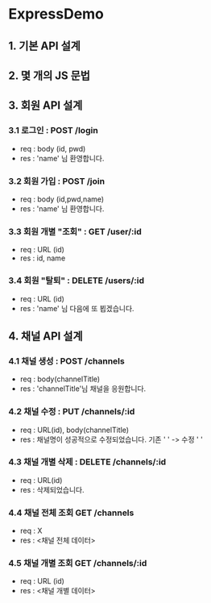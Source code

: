 # ExpressDemo

## 1. 기본 API 설계

## 2. 몇 개의 JS 문법

## 3. 회원 API 설계

### 3.1 로그인 : POST /login

- req : body (id, pwd)
- res : 'name' 님 환영합니다.

### 3.2 회원 가입 : POST /join

- req : body (id,pwd,name)
- res : 'name' 님 환영합니다.

### 3.3 회원 개별 "조회" : GET /user/:id

- req : URL (id)
- res : id, name

### 3.4 회원 "탈퇴" : DELETE /users/:id

- req : URL (id)
- res : 'name' 님 다음에 또 뵙겠습니다.

## 4. 채널 API 설계

### 4.1 채널 생성 : POST /channels

- req : body(channelTitle)
- res : 'channelTitle'님 채널을 응원합니다.

### 4.2 채널 수정 : PUT /channels/:id

- req : URL(id), body(channelTitle)
- res : 채널명이 성공적으로 수정되었습니다. 기존 ' ' -> 수정 ' '

### 4.3 채널 개별 삭제 : DELETE /channels/:id

- req : URL(id)
- res : 삭제되었습니다.

### 4.4 채널 전체 조회 GET /channels

- req : X
- res : <채널 전체 데이터>

### 4.5 채널 개별 조회 GET /channels/:id

- req : URL (id)
- res : <채널 개별 데이터>
